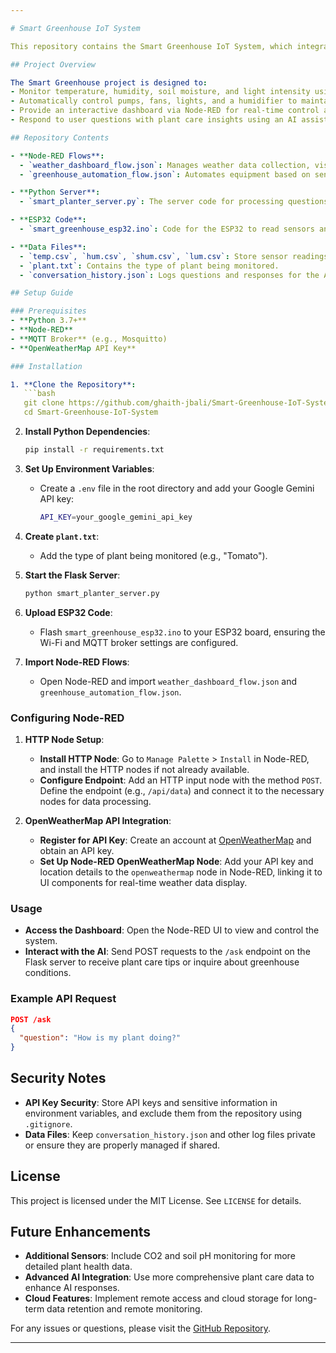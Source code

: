 ```yaml
---

# Smart Greenhouse IoT System

This repository contains the Smart Greenhouse IoT System, which integrates IoT technologies, AI-driven insights, and real-time data visualization to manage greenhouse conditions. The system can monitor environmental factors, automate responses, and offer interactive plant care advice using an AI assistant. 

## Project Overview

The Smart Greenhouse project is designed to:
- Monitor temperature, humidity, soil moisture, and light intensity using sensors.
- Automatically control pumps, fans, lights, and a humidifier to maintain optimal conditions.
- Provide an interactive dashboard via Node-RED for real-time control and data visualization.
- Respond to user questions with plant care insights using an AI assistant integrated with the Google Gemini API.

## Repository Contents

- **Node-RED Flows**:
  - `weather_dashboard_flow.json`: Manages weather data collection, visualization, and environmental monitoring.
  - `greenhouse_automation_flow.json`: Automates equipment based on sensor data and user settings.

- **Python Server**:
  - `smart_planter_server.py`: The server code for processing questions, generating AI responses, and managing sensor data.

- **ESP32 Code**:
  - `smart_greenhouse_esp32.ino`: Code for the ESP32 to read sensors and control actuators, designed to interact with the MQTT broker.

- **Data Files**:
  - `temp.csv`, `hum.csv`, `shum.csv`, `lum.csv`: Store sensor readings for temperature, humidity, soil moisture, and light intensity.
  - `plant.txt`: Contains the type of plant being monitored.
  - `conversation_history.json`: Logs questions and responses for the AI assistant.

## Setup Guide

### Prerequisites
- **Python 3.7+**
- **Node-RED**
- **MQTT Broker** (e.g., Mosquitto)
- **OpenWeatherMap API Key**

### Installation

1. **Clone the Repository**:
   ```bash
   git clone https://github.com/ghaith-jbali/Smart-Greenhouse-IoT-System.git
   cd Smart-Greenhouse-IoT-System
   ```

2. **Install Python Dependencies**:
   ```bash
   pip install -r requirements.txt
   ```

3. **Set Up Environment Variables**:
   - Create a `.env` file in the root directory and add your Google Gemini API key:
     ```bash
     API_KEY=your_google_gemini_api_key
     ```

4. **Create `plant.txt`**:
   - Add the type of plant being monitored (e.g., "Tomato").

5. **Start the Flask Server**:
   ```bash
   python smart_planter_server.py
   ```

6. **Upload ESP32 Code**:
   - Flash `smart_greenhouse_esp32.ino` to your ESP32 board, ensuring the Wi-Fi and MQTT broker settings are configured.

7. **Import Node-RED Flows**:
   - Open Node-RED and import `weather_dashboard_flow.json` and `greenhouse_automation_flow.json`.

### Configuring Node-RED

1. **HTTP Node Setup**:
   - **Install HTTP Node**: Go to `Manage Palette` > `Install` in Node-RED, and install the HTTP nodes if not already available.
   - **Configure Endpoint**: Add an HTTP input node with the method `POST`. Define the endpoint (e.g., `/api/data`) and connect it to the necessary nodes for data processing.

2. **OpenWeatherMap API Integration**:
   - **Register for API Key**: Create an account at [OpenWeatherMap](https://openweathermap.org/) and obtain an API key.
   - **Set Up Node-RED OpenWeatherMap Node**: Add your API key and location details to the `openweathermap` node in Node-RED, linking it to UI components for real-time weather data display.

### Usage

- **Access the Dashboard**: Open the Node-RED UI to view and control the system.
- **Interact with the AI**: Send POST requests to the `/ask` endpoint on the Flask server to receive plant care tips or inquire about greenhouse conditions.

### Example API Request
```json
POST /ask
{
  "question": "How is my plant doing?"
}
```

## Security Notes

- **API Key Security**: Store API keys and sensitive information in environment variables, and exclude them from the repository using `.gitignore`.
- **Data Files**: Keep `conversation_history.json` and other log files private or ensure they are properly managed if shared.

## License
This project is licensed under the MIT License. See `LICENSE` for details.

## Future Enhancements
- **Additional Sensors**: Include CO2 and soil pH monitoring for more detailed plant health data.
- **Advanced AI Integration**: Use more comprehensive plant care data to enhance AI responses.
- **Cloud Features**: Implement remote access and cloud storage for long-term data retention and remote monitoring.

For any issues or questions, please visit the [GitHub Repository](https://github.com/ghaith-jbali/Smart-Greenhouse-IoT-System.git).

---
```

